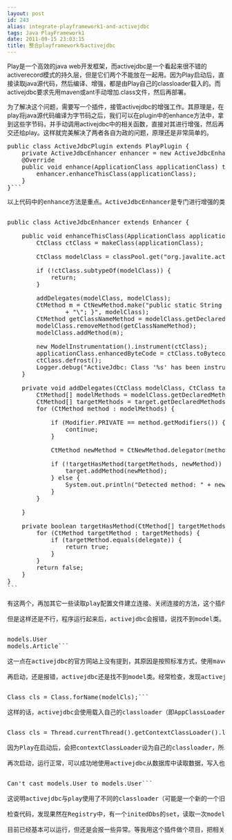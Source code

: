 ```yaml
---
layout: post
id: 243
alias: integrate-playframework1-and-activejdbc
tags: Java PlayFramework1
date: 2011-09-15 23:03:15
title: 整合playframework与activejdbc
---
```


Play是一个高效的java web开发框架，而activejdbc是一个看起来很不错的activerecord模式的持久层，但是它们两个不能放在一起用。因为Play启动后，直接读取java源代码，然后编译、增强，都是由Play自己的classloader载入的。而activejdbc要求先用maven或ant手动增加.class文件，然后再部署。

为了解决这个问题，需要写一个插件，接管activejdbc的增强工作。其原理是，在play将java源代码编译为字节码之后，我们可以在plugin中的enhance方法中，拿到这些字节码，并手动调用activejdbc中的相关函数，直接对其进行增强，然后再交还给play。这样就完美解决了两者各自为政的问题，原理还是非常简单的。

<span id="more-243"></span>
<pre class="csharpcode"><span class="kwrd">public</span> <span class="kwrd">class</span> ActiveJdbcPlugin extends PlayPlugin {    
    <span class="kwrd">private</span> ActiveJdbcEnhancer enhancer = <span class="kwrd">new</span> ActiveJdbcEnhancer();
    @Override
    <span class="kwrd">public</span> <span class="kwrd">void</span> enhance(ApplicationClass applicationClass) throws Exception {
        enhancer.enhanceThisClass(applicationClass);
    }
}```
<p>以上代码中的enhance方法是重点。ActiveJdbcEnhancer是专门进行增强的类，它的代码是从play-ebean插件和activejdbc本身提供的一个叫activejdbc-instrument的项目中抄来的，内容如下：

<pre class="csharpcode"><span class="kwrd">public</span> <span class="kwrd">class</span> ActiveJdbcEnhancer extends Enhancer {

    <span class="kwrd">public</span> <span class="kwrd">void</span> enhanceThisClass(ApplicationClass applicationClass) throws Exception {
        CtClass ctClass = makeClass(applicationClass);

        CtClass modelClass = classPool.get(<span class="str">"org.javalite.activejdbc.Model"</span>);

        <span class="kwrd">if</span> (!ctClass.subtypeOf(modelClass)) {
            <span class="kwrd">return</span>;
        }

        addDelegates(modelClass, modelClass);
        CtMethod m = CtNewMethod.make(<span class="str">"public static String getClassName() { return \""</span> + modelClass.getName()
                + <span class="str">"\"; }"</span>, modelClass);
        CtMethod getClassNameMethod = modelClass.getDeclaredMethod(<span class="str">"getClassName"</span>);
        modelClass.removeMethod(getClassNameMethod);
        modelClass.addMethod(m);

        <span class="kwrd">new</span> ModelInstrumentation().instrument(ctClass);
        applicationClass.enhancedByteCode = ctClass.toBytecode();
        ctClass.defrost();
        Logger.debug(<span class="str">"ActiveJdbc: Class '%s' has been instrumented"</span>, ctClass.getName());
    }

    <span class="kwrd">private</span> <span class="kwrd">void</span> addDelegates(CtClass modelClass, CtClass target) throws NotFoundException, CannotCompileException {
        CtMethod[] modelMethods = modelClass.getDeclaredMethods();
        CtMethod[] targetMethods = target.getDeclaredMethods();
        <span class="kwrd">for</span> (CtMethod method : modelMethods) {

            <span class="kwrd">if</span> (Modifier.PRIVATE == method.getModifiers()) {
                <span class="kwrd">continue</span>;
            }

            CtMethod newMethod = CtNewMethod.delegator(method, target);

            <span class="kwrd">if</span> (!targetHasMethod(targetMethods, newMethod)) {
                target.addMethod(newMethod);
            } <span class="kwrd">else</span> {
                System.<span class="kwrd">out</span>.println(<span class="str">"Detected method: "</span> + newMethod.getName() + <span class="str">", skipping delegate."</span>);
            }
        }

    }

    <span class="kwrd">private</span> boolean targetHasMethod(CtMethod[] targetMethods, CtMethod <span class="kwrd">delegate</span>) {
        <span class="kwrd">for</span> (CtMethod targetMethod : targetMethods) {
            <span class="kwrd">if</span> (targetMethod.equals(<span class="kwrd">delegate</span>)) {
                <span class="kwrd">return</span> <span class="kwrd">true</span>;
            }
        }
        <span class="kwrd">return</span> <span class="kwrd">false</span>;
    }
}
```

有这两个，再加其它一些读取play配置文件建立连接、关闭连接的方法，这个插件就算基本完成了。

但是这样还是不行，程序运行起来后，activejdbc会报错，说找不到model类。原来我们需要在classpath里，加上一个activejdbc_models.properties的文件，里面写上所有model类的全名（每行一个），如下：

<pre class="csharpcode">models.User
models.Article```

这一点在activejdbc的官方网站上没有提到，其原因是按照标准方式，使用maven或ant进行增强时，会自动生成该文件。但我们就必须手动加上。

再启动，还是报错，activejdbc还是找不到model类。经常检查，发现activejdbc的源代码中，有多处代码如下：

<pre class="csharpcode">Class cls = Class.forName(modelCls);```

这样的话，activejdbc会使用载入自己的classloader（即AppClassLoader）来读取model类，而此时只有playClassLoader才知道从哪儿读，所以读不到。为了解决这个问题，我把多处类似代码改为：

<pre class="csharpcode">Class cls = Thread.currentThread().getContextClassLoader().loadClass(modelCls);```

因为Play在启动后，会把contextClassLoader设为自己的classloader，所以activejdbc可以正确地读取到。

再次启动，运行正常，可以成功地使用activejdbc从数据库中读取数据，写入也没有问题。但很快又发现了一个问题：当我们修改了一个model类的代码，刷新页面后，play重新编译增强，然后报错：

<pre class="csharpcode">Can't cast models.User to models.User```

这说明activejdbc与play使用了不同的classloader（可能是一个新的一个旧的），载入了同一个类。因为Play在重新编译时，会生成新的classloader，所以猜测activejdbc可能缓存了旧的class。

检查代码，发现果然在Registry中，有一个initedDbs的set，读取一次model classes后，就缓存起来。所以我又修改了代码，增加了一个清空函数，在plugin的onApplicationStart里（该函数将在play重新编译后调用）对它清空。

目前已经基本可以运行，但还是会报一些异常。等我用这个插件做个项目，把相关的问题都解决之后，将会把相关代码发布在github上。
